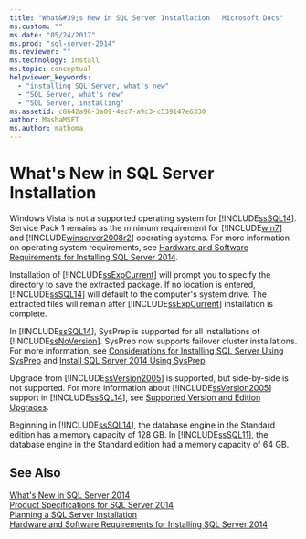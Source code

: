 ```yaml
---
title: "What&#39;s New in SQL Server Installation | Microsoft Docs"
ms.custom: ""
ms.date: "05/24/2017"
ms.prod: "sql-server-2014"
ms.reviewer: ""
ms.technology: install
ms.topic: conceptual
helpviewer_keywords: 
  - "installing SQL Server, what's new"
  - "SQL Server, what's new"
  - "SQL Server, installing"
ms.assetid: c8642a96-3a09-4ec7-a9c3-c539147e6330
author: MashaMSFT
ms.author: mathoma
---
```

# What&#39;s New in SQL Server Installation
  Windows Vista is not a supported operating system for [!INCLUDE[ssSQL14](../../includes/sssql14-md.md)]. Service Pack 1 remains as the minimum requirement for [!INCLUDE[win7](../../includes/win7-md.md)] and [!INCLUDE[winserver2008r2](../../includes/winserver2008r2-md.md)] operating systems. For more information on operating system requirements, see [Hardware and Software Requirements for Installing SQL Server 2014](hardware-and-software-requirements-for-installing-sql-server.md).  
  
 Installation of [!INCLUDE[ssExpCurrent](../../includes/ssexpcurrent-md.md)] will prompt you to specify the directory to save the extracted package. If no location is entered, [!INCLUDE[ssSQL14](../../includes/sssql14-md.md)] will default to the computer's system drive. The extracted files will remain after [!INCLUDE[ssExpCurrent](../../includes/ssexpcurrent-md.md)] installation is complete.  
  
 In [!INCLUDE[ssSQL14](../../includes/sssql14-md.md)], SysPrep is supported for all installations of [!INCLUDE[ssNoVersion](../../includes/ssnoversion-md.md)]. SysPrep now supports failover cluster installations. For more information, see [Considerations for Installing SQL Server Using SysPrep](../../database-engine/install-windows/considerations-for-installing-sql-server-using-sysprep.md) and [Install SQL Server 2014 Using SysPrep](../../database-engine/install-windows/install-sql-server-using-sysprep.md).  
  
 Upgrade from [!INCLUDE[ssVersion2005](../../includes/ssversion2005-md.md)] is supported, but side-by-side is not supported. For more information about [!INCLUDE[ssVersion2005](../../includes/ssversion2005-md.md)] support in [!INCLUDE[ssSQL14](../../includes/sssql14-md.md)], see [Supported Version and Edition Upgrades](../../database-engine/install-windows/supported-version-and-edition-upgrades.md).  
  
 Beginning in [!INCLUDE[ssSQL14](../../includes/sssql14-md.md)], the database engine in the Standard edition has a memory capacity of 128 GB. In [!INCLUDE[ssSQL11](../../includes/sssql11-md.md)], the database engine in the Standard edition had a memory capacity of 64 GB.  
  
## See Also  
 [What's New in SQL Server 2014](../what-s-new-in-sql-server-2016.md)   
 [Product Specifications for SQL Server 2014](../../../2014/getting-started/sql-server-2014-product-specifications.md)   
 [Planning a SQL Server Installation](../../../2014/sql-server/install/planning-a-sql-server-installation.md)   
 [Hardware and Software Requirements for Installing SQL Server 2014](hardware-and-software-requirements-for-installing-sql-server.md)  
  
  
